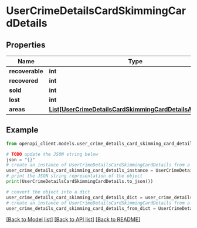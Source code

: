 # UserCrimeDetailsCardSkimmingCardDetails


## Properties

Name | Type | Description | Notes
------------ | ------------- | ------------- | -------------
**recoverable** | **int** |  | 
**recovered** | **int** |  | 
**sold** | **int** |  | 
**lost** | **int** |  | 
**areas** | [**List[UserCrimeDetailsCardSkimmingCardDetailsAreasInner]**](UserCrimeDetailsCardSkimmingCardDetailsAreasInner.md) |  | 

## Example

```python
from openapi_client.models.user_crime_details_card_skimming_card_details import UserCrimeDetailsCardSkimmingCardDetails

# TODO update the JSON string below
json = "{}"
# create an instance of UserCrimeDetailsCardSkimmingCardDetails from a JSON string
user_crime_details_card_skimming_card_details_instance = UserCrimeDetailsCardSkimmingCardDetails.from_json(json)
# print the JSON string representation of the object
print(UserCrimeDetailsCardSkimmingCardDetails.to_json())

# convert the object into a dict
user_crime_details_card_skimming_card_details_dict = user_crime_details_card_skimming_card_details_instance.to_dict()
# create an instance of UserCrimeDetailsCardSkimmingCardDetails from a dict
user_crime_details_card_skimming_card_details_from_dict = UserCrimeDetailsCardSkimmingCardDetails.from_dict(user_crime_details_card_skimming_card_details_dict)
```
[[Back to Model list]](../README.md#documentation-for-models) [[Back to API list]](../README.md#documentation-for-api-endpoints) [[Back to README]](../README.md)


